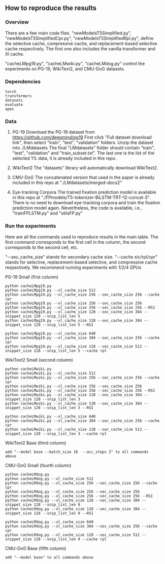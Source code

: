## How to reproduce the results

### Overview
There are a few main code files. "newModelsT5Simplified.py", "newModelsT5SimplifiedCpr.py", "newModelsT5SimplifiedRpl.py",  define the selective cache, compressive cache, and replacement-based selective cache respectively. The first one also includes the vanilla transformer and Xl cache. 

"cacheLMpg19.py", "cacheLMwiki.py", "cacheLMdog.py" control the experiments on PG-19, WikiText2, and CMU-DoG datasets.

### Dependencies

    torch
    transformers
    datasets
    evaluate
    apex

### Data
1. PG-19 
Download the PG-19 dataset from https://github.com/deepmind/pg19 First click "Full dataset download link", then select "train", "test", "validation" folders. Unzip the dataset into ./LMdatasets
The final "LMdatasets" folder should contain "train", "test", "validation" and "train_subset.txt". The last one is the list of the selected 1% data, it is already included in this repo.

2. WikiText2
The "datasets" library will automatically download WikiText2.

3. CMU-DoG
The concatenated version that used in the paper is already included in this repo at "./LMdatasets/merged-docs2"

4. Eye-tracking Corpora
The trained fixation prediction model is available in this repo at "./FPmodels/T5-tokenizer-BiLSTM-TRT-12-concat-3". There is no need to download eye-tracking corpora and train the fixation prediction model again. Nevertheless, the code is available, i.e., "trainFPLSTM.py" and "utilsFP.py"

### Run the experiments
Here are all the commands used to reproduce results in the main table. The first command corresponds to the first cell in the column, the second corresponds to the second cell, etc.

"--sec_cache_size" stands for secondary cache size.
"--cache slc/rpl/cpr" stands for selective, replacement-based selective, and compressive cache respectively.
We recommend running experiments with 1/2/4 GPUs

PG-19 Small (first column)

    python cacheLMpg19.py 
    python cacheLMpg19.py --xl_cache_size 512
    python cacheLMpg19.py --xl_cache_size 256 --sec_cache_size 256 --cache cpr
    python cacheLMpg19.py --xl_cache_size 256 --sec_cache_size 256 
    python cacheLMpg19.py --xl_cache_size 256 --sec_cache_size 256 --RSI
    python cacheLMpg19.py --xl_cache_size 128 --sec_cache_size 384 --snippet_size 128 --snip_list_len 5
    python cacheLMpg19.py --xl_cache_size 128 --sec_cache_size 384 --snippet_size 128 --snip_list_len 5 --RSI

    python cacheLMpg19.py --xl_cache_size 640
    python cacheLMpg19.py --xl_cache_size 384 --sec_cache_size 256 --cache cpr
    python cacheLMpg19.py --xl_cache_size 128 --sec_cache_size 512 --snippet_size 128 --snip_list_len 5 --cache rpl


WikiText2 Small (second column)

    python cacheLMwiki.py 
    python cacheLMwiki.py --xl_cache_size 512
    python cacheLMwiki.py --xl_cache_size 256 --sec_cache_size 256 --cache cpr
    python cacheLMwiki.py --xl_cache_size 256 --sec_cache_size 256 
    python cacheLMwiki.py --xl_cache_size 256 --sec_cache_size 256 --RSI
    python cacheLMwiki.py --xl_cache_size 128 --sec_cache_size 384 --snippet_size 128 --snip_list_len 3
    python cacheLMwiki.py --xl_cache_size 128 --sec_cache_size 384 --snippet_size 128 --snip_list_len 3 --RSI

    python cacheLMwiki.py --xl_cache_size 640
    python cacheLMwiki.py --xl_cache_size 384 --sec_cache_size 256 --cache cpr
    python cacheLMwiki.py --xl_cache_size 128 --sec_cache_size 512 --snippet_size 128 --snip_list_len 3 --cache rpl

WikiText2 Base (third column)

    add "--model base --batch_size 16  --acc_steps 2" to all commands above


CMU-DoG Small (fourth column)

    python cacheLMdog.py 
    python cacheLMdog.py --xl_cache_size 512
    python cacheLMdog.py --xl_cache_size 256 --sec_cache_size 256 --cache cpr
    python cacheLMdog.py --xl_cache_size 256 --sec_cache_size 256 
    python cacheLMdog.py --xl_cache_size 256 --sec_cache_size 256 --RSI
    python cacheLMdog.py --xl_cache_size 128 --sec_cache_size 384 --snippet_size 128 --snip_list_len 9
    python cacheLMdog.py --xl_cache_size 128 --sec_cache_size 384 --snippet_size 128 --snip_list_len 9 --RSI

    python cacheLMdog.py --xl_cache_size 640
    python cacheLMdog.py --xl_cache_size 384 --sec_cache_size 256 --cache cpr
    python cacheLMdog.py --xl_cache_size 128 --sec_cache_size 512 --snippet_size 128 --snip_list_len 9 --cache rpl

CMU-DoG Base (fifth column)

    add "--model base" to all commands above

